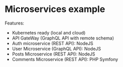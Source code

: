 # Microservices example

Features:
- Kubernetes ready (local and cloud)
- API GateWay (GraphQL API with remote schema)
- Auth microservice (REST API): NodeJS
- User Microservice (GraphQL API): NodeJS
- Posts Microservice (REST API): NodeJS
- Comments Microservice (REST API): PHP Symfony
